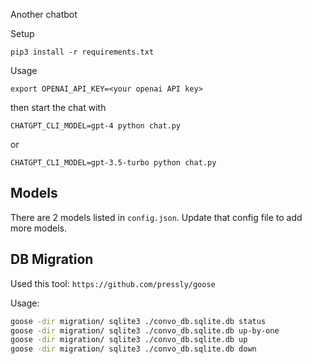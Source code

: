 Another chatbot

Setup
```
pip3 install -r requirements.txt
```

Usage 

```
export OPENAI_API_KEY=<your openai API key>
```

then start the chat with

```
CHATGPT_CLI_MODEL=gpt-4 python chat.py
```

or

```
CHATGPT_CLI_MODEL=gpt-3.5-turbo python chat.py
```

## Models


There are 2 models listed in `config.json`. Update that config file to add more models.


## DB Migration

Used this tool: `https://github.com/pressly/goose`

Usage:

```bash
goose -dir migration/ sqlite3 ./convo_db.sqlite.db status
goose -dir migration/ sqlite3 ./convo_db.sqlite.db up-by-one
goose -dir migration/ sqlite3 ./convo_db.sqlite.db up
goose -dir migration/ sqlite3 ./convo_db.sqlite.db down
```

